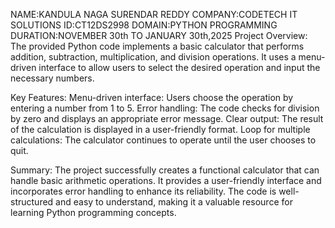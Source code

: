 NAME:KANDULA NAGA SURENDAR REDDY
COMPANY:CODETECH IT SOLUTIONS
ID:CT12DS2998
DOMAIN:PYTHON PROGRAMMING
DURATION:NOVEMBER 30th TO JANUARY 30th,2025
Project Overview:
The provided Python code implements a basic calculator that performs addition, subtraction, multiplication, and division 
operations. It uses a menu-driven interface to allow users to select the desired operation and input the necessary numbers.

Key Features:
Menu-driven interface: Users choose the operation by entering a number from 1 to 5.
Error handling: The code checks for division by zero and displays an appropriate error message.
Clear output: The result of the calculation is displayed in a user-friendly format.
Loop for multiple calculations: The calculator continues to operate until the user chooses to quit.


Summary:
The project successfully creates a functional calculator that can handle basic arithmetic operations.
It provides a user-friendly interface and incorporates error handling to enhance its reliability. 
The code is well-structured and easy to understand, making it a valuable resource for learning Python programming concepts.
